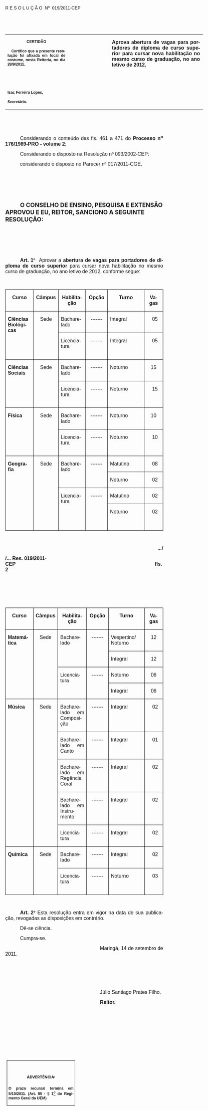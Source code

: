 <body lang=PT-BR link=blue vlink=purple style='tab-interval:35.4pt'>

<div class=Section1>

<p class=MsoTitle><span style='font-family:Arial;mso-bidi-font-family:"Times New Roman";
mso-no-proof:yes'><o:p>&nbsp;</o:p></span></p>

<p class=MsoTitle><span style='font-family:Arial;mso-bidi-font-family:"Times New Roman";
mso-no-proof:yes'>R E S O L U Ç Ã O<span style='mso-spacerun:yes'> 
</span>Nº<span style='mso-spacerun:yes'>  </span>019/2011-CEP<o:p></o:p></span></p>

<p class=BodyText21><span style='mso-bidi-font-size:12.0pt;font-family:Arial;
mso-bidi-font-family:"Times New Roman";mso-no-proof:yes'><o:p>&nbsp;</o:p></span></p>

<p class=BodyText21><span style='mso-bidi-font-size:12.0pt;font-family:Arial;
mso-bidi-font-family:"Times New Roman";mso-no-proof:yes'><o:p>&nbsp;</o:p></span></p>

<table class=MsoNormalTable border=0 cellspacing=0 cellpadding=0 width=631
 style='width:473.2pt;border-collapse:collapse;mso-padding-alt:0cm 5.4pt 0cm 5.4pt'>
 <tr style='mso-yfti-irow:0;mso-yfti-firstrow:yes;mso-yfti-lastrow:yes'>
  <td width=196 valign=top style='width:147.15pt;padding:0cm 5.4pt 0cm 5.4pt'>
  <p class=MsoNormal align=center style='text-align:center'><b
  style='mso-bidi-font-weight:normal'><span style='font-size:9.0pt;mso-bidi-font-size:
  10.0pt;font-family:Arial;mso-bidi-font-family:"Times New Roman";mso-no-proof:
  yes'>CERTIDÃO<o:p></o:p></span></b></p>
  <p class=MsoNormal style='text-align:justify'><b style='mso-bidi-font-weight:
  normal'><span style='font-size:9.0pt;mso-bidi-font-size:10.0pt;font-family:
  Arial;mso-bidi-font-family:"Times New Roman";mso-no-proof:yes'><span
  style='mso-spacerun:yes'>   </span>Certifico que a presente resolução foi
  afixada em local de costume, nesta Reitoria, no dia 28/9/2011.<o:p></o:p></span></b></p>
  <p class=MsoNormal><b style='mso-bidi-font-weight:normal'><span
  style='font-size:9.0pt;mso-bidi-font-size:10.0pt;font-family:Arial;
  mso-bidi-font-family:"Times New Roman";mso-no-proof:yes'><o:p>&nbsp;</o:p></span></b></p>
  <p class=MsoNormal><b style='mso-bidi-font-weight:normal'><span
  style='font-size:9.0pt;mso-bidi-font-size:10.0pt;font-family:Arial;
  mso-bidi-font-family:"Times New Roman";mso-no-proof:yes'><o:p>&nbsp;</o:p></span></b></p>
  <p class=MsoNormal><b style='mso-bidi-font-weight:normal'><span
  style='font-size:9.0pt;mso-bidi-font-size:10.0pt;font-family:Arial;
  mso-bidi-font-family:"Times New Roman";mso-no-proof:yes'>Isac Ferreira Lopes,<o:p></o:p></span></b></p>
  <p class=MsoNormal><b style='mso-bidi-font-weight:normal'><span
  style='font-size:9.0pt;mso-bidi-font-size:10.0pt;font-family:Arial;
  mso-bidi-font-family:"Times New Roman";mso-no-proof:yes'>Secretário.<o:p></o:p></span></b></p>
  </td>
  <td width=131 valign=top style='width:98.25pt;padding:0cm 5.4pt 0cm 5.4pt'>
  <p class=MsoNormal style='margin-right:-5.4pt'><b style='mso-bidi-font-weight:
  normal'><span style='font-size:11.0pt;mso-bidi-font-size:10.0pt;font-family:
  Arial;mso-bidi-font-family:"Times New Roman";mso-no-proof:yes'><o:p>&nbsp;</o:p></span></b></p>
  </td>
  <td width=304 valign=top style='width:227.8pt;padding:0cm 5.4pt 0cm 5.4pt'>
  <p class=MsoNormal style='margin-right:1.7pt;text-align:justify'><b
  style='mso-bidi-font-weight:normal'><span style='font-size:12.0pt;font-family:
  Arial;mso-bidi-font-family:"Times New Roman";mso-no-proof:yes'>Aprova
  abertura de vagas para portadores de diploma de curso superior para cursar
  nova habilitação no mesmo curso de graduação, no ano letivo de 2012.<o:p></o:p></span></b></p>
  </td>
 </tr>
</table>

<p class=MsoNormal style='margin-bottom:4.0pt;text-align:justify;text-indent:
35.45pt;mso-layout-grid-align:none;text-autospace:none'><span style='font-size:
12.0pt;font-family:Arial;mso-no-proof:yes'><o:p>&nbsp;</o:p></span></p>

<p class=MsoNormal style='margin-bottom:4.0pt;text-align:justify;text-indent:
35.45pt;mso-layout-grid-align:none;text-autospace:none'><span style='font-size:
12.0pt;font-family:Arial;mso-no-proof:yes'><o:p>&nbsp;</o:p></span></p>

<p class=MsoNormal style='text-align:justify;text-indent:35.45pt;mso-layout-grid-align:
none;text-autospace:none'><span style='font-size:12.0pt;font-family:Arial;
mso-no-proof:yes'>Considerando o conteúdo das fls. <st1:metricconverter
ProductID="461 a" w:st="on">461 a</st1:metricconverter> 471 do <b
style='mso-bidi-font-weight:normal'>Processo n<sup>o</sup> 176/1989-PRO -
volume 2</b>;<o:p></o:p></span></p>

<p class=MsoNormal style='margin-bottom:4.0pt;text-align:justify;text-indent:
35.45pt;mso-layout-grid-align:none;text-autospace:none'><span style='font-size:
12.0pt;font-family:Arial;mso-no-proof:yes'>Considerando o disposto na Resolução
nº 093/2002-CEP;<o:p></o:p></span></p>

<p class=MsoNormal style='margin-bottom:4.0pt;text-align:justify;text-indent:
35.45pt;mso-layout-grid-align:none;text-autospace:none'><span style='font-size:
12.0pt;font-family:Arial;mso-no-proof:yes'>considerando o disposto no Parecer nº
017/2011-CGE,<o:p></o:p></span></p>

<p class=MsoNormal style='text-align:justify;text-indent:35.45pt'><span
style='font-size:12.0pt;font-family:Arial;mso-bidi-font-family:"Times New Roman"'><o:p>&nbsp;</o:p></span></p>

<p class=MsoNormal style='text-align:justify;text-indent:35.45pt'><span
style='font-size:12.0pt;font-family:Arial;mso-bidi-font-family:"Times New Roman"'><o:p>&nbsp;</o:p></span></p>

<p class=MsoNormal style='text-align:justify;text-indent:35.45pt'><span
style='font-size:12.0pt;font-family:Arial;mso-bidi-font-family:"Times New Roman"'><o:p>&nbsp;</o:p></span></p>

<p class=MsoBodyTextIndent style='text-indent:35.45pt'><b style='mso-bidi-font-weight:
normal'><span style='font-size:14.0pt'>O CONSELHO DE ENSINO, PESQUISA E
EXTENSÃO APROVOU E EU, REITOR, SANCIONO A SEGUINTE RESOLUÇÃO:<o:p></o:p></span></b></p>

<p class=MsoNormal style='text-align:justify;text-indent:35.45pt'><span
style='font-size:12.0pt;font-family:Arial;mso-no-proof:yes'><o:p>&nbsp;</o:p></span></p>

<p class=MsoNormal style='text-align:justify;text-indent:35.45pt'><span
style='font-size:12.0pt;font-family:Arial;mso-no-proof:yes'><o:p>&nbsp;</o:p></span></p>

<p class=MsoNormal style='text-align:justify;text-indent:35.45pt'><span
style='font-size:12.0pt;font-family:Arial;mso-no-proof:yes'><o:p>&nbsp;</o:p></span></p>

<p class=MsoNormal style='text-align:justify;text-indent:35.45pt;text-autospace:
ideograph-other'><b style='mso-bidi-font-weight:normal'><span style='font-size:
12.0pt;font-family:Arial'>Art. 1º</span></b><span style='font-size:12.0pt;
font-family:Arial'>&nbsp;&nbsp;</span><span style='font-size:12.0pt;font-family:
Arial;mso-bidi-font-family:"Times New Roman";mso-no-proof:yes'>Aprovar a <b
style='mso-bidi-font-weight:normal'>abertura de vagas para portadores de
diploma de curso superior</b> para cursar nova habilitação no mesmo curso de
graduação, no ano letivo de 2012, conforme segue:<o:p></o:p></span></p>

<p class=MsoNormal style='text-align:justify;text-indent:35.45pt;text-autospace:
ideograph-other'><span style='font-size:12.0pt;font-family:Arial;mso-bidi-font-family:
"Times New Roman";mso-no-proof:yes'><o:p>&nbsp;</o:p></span></p>

<table class=MsoNormalTable border=1 cellspacing=0 cellpadding=0
 style='border-collapse:collapse;border:none;mso-border-alt:solid black .5pt;
 mso-yfti-tbllook:1184;mso-padding-alt:0cm 5.4pt 0cm 5.4pt;mso-border-insideh:
 .5pt solid black;mso-border-insidev:.5pt solid black'>
 <tr style='mso-yfti-irow:0;mso-yfti-firstrow:yes'>
  <td width=102 valign=top style='width:76.55pt;border:solid black 1.0pt;
  border-top:solid windowtext 1.0pt;mso-border-alt:solid black .5pt;mso-border-top-alt:
  solid windowtext .5pt;padding:0cm 5.4pt 0cm 5.4pt'>
  <p class=MsoNormal align=center style='text-align:center'><b><span
  style='font-size:12.0pt;font-family:Arial;mso-no-proof:yes'>Curso<o:p></o:p></span></b></p>
  </td>
  <td width=88 valign=top style='width:66.3pt;border-top:solid windowtext 1.0pt;
  border-left:none;border-bottom:solid black 1.0pt;border-right:solid black 1.0pt;
  mso-border-left-alt:solid black .5pt;mso-border-alt:solid black .5pt;
  mso-border-top-alt:solid windowtext .5pt;padding:0cm 5.4pt 0cm 5.4pt'>
  <p class=MsoNormal align=center style='text-align:center'><b><span
  style='font-size:12.0pt;font-family:Arial;mso-no-proof:yes'>Câmpus<o:p></o:p></span></b></p>
  </td>
  <td width=110 valign=top style='width:82.55pt;border-top:solid windowtext 1.0pt;
  border-left:none;border-bottom:solid black 1.0pt;border-right:solid black 1.0pt;
  mso-border-left-alt:solid black .5pt;mso-border-alt:solid black .5pt;
  mso-border-top-alt:solid windowtext .5pt;padding:0cm 5.4pt 0cm 5.4pt'>
  <p class=MsoNormal align=center style='text-align:center'><b><span
  style='font-size:12.0pt;font-family:Arial;mso-no-proof:yes'>Habilitação<o:p></o:p></span></b></p>
  </td>
  <td width=83 valign=top style='width:62.6pt;border-top:solid windowtext 1.0pt;
  border-left:none;border-bottom:solid black 1.0pt;border-right:solid black 1.0pt;
  mso-border-left-alt:solid black .5pt;mso-border-alt:solid black .5pt;
  mso-border-top-alt:solid windowtext .5pt;padding:0cm 5.4pt 0cm 5.4pt'>
  <p class=MsoNormal align=center style='text-align:center'><b><span
  style='font-size:12.0pt;font-family:Arial;mso-no-proof:yes'>Opção<o:p></o:p></span></b></p>
  </td>
  <td width=158 valign=top style='width:118.5pt;border-top:solid windowtext 1.0pt;
  border-left:none;border-bottom:solid black 1.0pt;border-right:solid black 1.0pt;
  mso-border-left-alt:solid black .5pt;mso-border-alt:solid black .5pt;
  mso-border-top-alt:solid windowtext .5pt;padding:0cm 5.4pt 0cm 5.4pt'>
  <p class=MsoNormal align=center style='text-align:center'><b><span
  style='font-size:12.0pt;font-family:Arial;mso-no-proof:yes'>Turno<o:p></o:p></span></b></p>
  </td>
  <td width=62 valign=top style='width:46.2pt;border-top:solid windowtext 1.0pt;
  border-left:none;border-bottom:solid black 1.0pt;border-right:solid black 1.0pt;
  mso-border-left-alt:solid black .5pt;mso-border-alt:solid black .5pt;
  mso-border-top-alt:solid windowtext .5pt;padding:0cm 5.4pt 0cm 5.4pt'>
  <p class=MsoNormal align=center style='text-align:center'><b><span
  style='font-size:12.0pt;font-family:Arial;mso-no-proof:yes'>Vagas<o:p></o:p></span></b></p>
  </td>
 </tr>
 <tr style='mso-yfti-irow:1;page-break-inside:avoid;height:13.5pt'>
  <td width=102 rowspan=2 valign=top style='width:76.55pt;border:solid black 1.0pt;
  border-top:none;mso-border-top-alt:solid black .5pt;mso-border-alt:solid black .5pt;
  padding:0cm 5.4pt 0cm 5.4pt;height:13.5pt'>
  <p class=MsoNormal style='text-align:justify'><b><span style='font-size:12.0pt;
  font-family:Arial;mso-no-proof:yes'>Ciências Biológicas<o:p></o:p></span></b></p>
  </td>
  <td width=88 rowspan=2 valign=top style='width:66.3pt;border-top:none;
  border-left:none;border-bottom:solid black 1.0pt;border-right:solid black 1.0pt;
  mso-border-top-alt:solid black .5pt;mso-border-left-alt:solid black .5pt;
  mso-border-alt:solid black .5pt;padding:0cm 5.4pt 0cm 5.4pt;height:13.5pt'>
  <p class=MsoNormal align=center style='text-align:center'><span
  style='font-size:12.0pt;font-family:Arial;mso-bidi-font-weight:bold;
  mso-no-proof:yes'>Sede<o:p></o:p></span></p>
  </td>
  <td width=110 valign=top style='width:82.55pt;border-top:none;border-left:
  none;border-bottom:solid windowtext 1.0pt;border-right:solid black 1.0pt;
  mso-border-top-alt:solid black .5pt;mso-border-left-alt:solid black .5pt;
  mso-border-alt:solid black .5pt;mso-border-bottom-alt:solid windowtext .5pt;
  padding:0cm 5.4pt 0cm 5.4pt;height:13.5pt'>
  <p class=MsoNormal style='text-align:justify'><span style='font-size:12.0pt;
  font-family:Arial;mso-bidi-font-weight:bold;mso-no-proof:yes'>Bacharelado<o:p></o:p></span></p>
  </td>
  <td width=83 valign=top style='width:62.6pt;border-top:none;border-left:none;
  border-bottom:solid windowtext 1.0pt;border-right:solid black 1.0pt;
  mso-border-top-alt:solid black .5pt;mso-border-left-alt:solid black .5pt;
  mso-border-alt:solid black .5pt;mso-border-bottom-alt:solid windowtext .5pt;
  padding:0cm 5.4pt 0cm 5.4pt;height:13.5pt'>
  <p class=MsoNormal align=center style='text-align:center'><span
  style='font-size:12.0pt;font-family:Arial;mso-bidi-font-weight:bold;
  mso-no-proof:yes'>-------<o:p></o:p></span></p>
  </td>
  <td width=158 valign=top style='width:118.5pt;border-top:none;border-left:
  none;border-bottom:solid windowtext 1.0pt;border-right:solid black 1.0pt;
  mso-border-top-alt:solid black .5pt;mso-border-left-alt:solid black .5pt;
  mso-border-alt:solid black .5pt;mso-border-bottom-alt:solid windowtext .5pt;
  padding:0cm 5.4pt 0cm 5.4pt;height:13.5pt'>
  <p class=MsoNormal style='text-align:justify'><span style='font-size:12.0pt;
  font-family:Arial;mso-bidi-font-weight:bold;mso-no-proof:yes'>Integral<o:p></o:p></span></p>
  </td>
  <td width=62 valign=top style='width:46.2pt;border-top:none;border-left:none;
  border-bottom:solid windowtext 1.0pt;border-right:solid black 1.0pt;
  mso-border-top-alt:solid black .5pt;mso-border-left-alt:solid black .5pt;
  mso-border-alt:solid black .5pt;mso-border-bottom-alt:solid windowtext .5pt;
  padding:0cm 5.4pt 0cm 5.4pt;height:13.5pt'>
  <p class=MsoNormal style='text-align:justify'><span style='font-size:12.0pt;
  font-family:Arial;mso-bidi-font-weight:bold;mso-no-proof:yes'><span
  style='mso-spacerun:yes'>    </span>05<o:p></o:p></span></p>
  </td>
 </tr>
 <tr style='mso-yfti-irow:2;page-break-inside:avoid;height:13.5pt'>
  <td width=110 valign=top style='width:82.55pt;border-top:none;border-left:
  none;border-bottom:solid black 1.0pt;border-right:solid black 1.0pt;
  mso-border-top-alt:solid windowtext .5pt;mso-border-left-alt:solid black .5pt;
  mso-border-alt:solid black .5pt;mso-border-top-alt:solid windowtext .5pt;
  padding:0cm 5.4pt 0cm 5.4pt;height:13.5pt'>
  <p class=MsoNormal style='text-align:justify'><span style='font-size:12.0pt;
  font-family:Arial;mso-bidi-font-weight:bold;mso-no-proof:yes'>Licenciatura<o:p></o:p></span></p>
  </td>
  <td width=83 valign=top style='width:62.6pt;border-top:none;border-left:none;
  border-bottom:solid black 1.0pt;border-right:solid black 1.0pt;mso-border-top-alt:
  solid windowtext .5pt;mso-border-left-alt:solid black .5pt;mso-border-alt:
  solid black .5pt;mso-border-top-alt:solid windowtext .5pt;padding:0cm 5.4pt 0cm 5.4pt;
  height:13.5pt'>
  <p class=MsoNormal align=center style='text-align:center'><span
  style='font-size:12.0pt;font-family:Arial;mso-bidi-font-weight:bold;
  mso-no-proof:yes'>-------<o:p></o:p></span></p>
  </td>
  <td width=158 valign=top style='width:118.5pt;border-top:none;border-left:
  none;border-bottom:solid black 1.0pt;border-right:solid black 1.0pt;
  mso-border-top-alt:solid windowtext .5pt;mso-border-left-alt:solid black .5pt;
  mso-border-alt:solid black .5pt;mso-border-top-alt:solid windowtext .5pt;
  padding:0cm 5.4pt 0cm 5.4pt;height:13.5pt'>
  <p class=MsoNormal style='text-align:justify'><span style='font-size:12.0pt;
  font-family:Arial;mso-bidi-font-weight:bold;mso-no-proof:yes'>Integral<o:p></o:p></span></p>
  </td>
  <td width=62 valign=top style='width:46.2pt;border-top:none;border-left:none;
  border-bottom:solid black 1.0pt;border-right:solid black 1.0pt;mso-border-top-alt:
  solid windowtext .5pt;mso-border-left-alt:solid black .5pt;mso-border-alt:
  solid black .5pt;mso-border-top-alt:solid windowtext .5pt;padding:0cm 5.4pt 0cm 5.4pt;
  height:13.5pt'>
  <p class=MsoNormal style='text-align:justify'><span style='font-size:12.0pt;
  font-family:Arial;mso-bidi-font-weight:bold;mso-no-proof:yes'><span
  style='mso-spacerun:yes'>    </span>05<o:p></o:p></span></p>
  <p class=MsoNormal style='text-align:justify'><span style='font-size:12.0pt;
  font-family:Arial;mso-bidi-font-weight:bold;mso-no-proof:yes'><o:p>&nbsp;</o:p></span></p>
  </td>
 </tr>
 <tr style='mso-yfti-irow:3;page-break-inside:avoid;height:15.0pt'>
  <td width=102 rowspan=2 valign=top style='width:76.55pt;border:solid black 1.0pt;
  border-top:none;mso-border-top-alt:solid black .5pt;mso-border-alt:solid black .5pt;
  padding:0cm 5.4pt 0cm 5.4pt;height:15.0pt'>
  <p class=MsoNormal style='text-align:justify'><b><span style='font-size:12.0pt;
  font-family:Arial;mso-no-proof:yes'>Ciências Sociais<o:p></o:p></span></b></p>
  </td>
  <td width=88 rowspan=2 valign=top style='width:66.3pt;border-top:none;
  border-left:none;border-bottom:solid black 1.0pt;border-right:solid black 1.0pt;
  mso-border-top-alt:solid black .5pt;mso-border-left-alt:solid black .5pt;
  mso-border-alt:solid black .5pt;padding:0cm 5.4pt 0cm 5.4pt;height:15.0pt'>
  <p class=MsoNormal align=center style='text-align:center'><span
  style='font-size:12.0pt;font-family:Arial;mso-bidi-font-weight:bold;
  mso-no-proof:yes'>Sede<o:p></o:p></span></p>
  </td>
  <td width=110 valign=top style='width:82.55pt;border-top:none;border-left:
  none;border-bottom:solid windowtext 1.0pt;border-right:solid black 1.0pt;
  mso-border-top-alt:solid black .5pt;mso-border-left-alt:solid black .5pt;
  mso-border-alt:solid black .5pt;mso-border-bottom-alt:solid windowtext .5pt;
  padding:0cm 5.4pt 0cm 5.4pt;height:15.0pt'>
  <p class=MsoNormal style='text-align:justify'><span style='font-size:12.0pt;
  font-family:Arial;mso-bidi-font-weight:bold;mso-no-proof:yes'>Bacharelado<o:p></o:p></span></p>
  </td>
  <td width=83 valign=top style='width:62.6pt;border-top:none;border-left:none;
  border-bottom:solid windowtext 1.0pt;border-right:solid black 1.0pt;
  mso-border-top-alt:solid black .5pt;mso-border-left-alt:solid black .5pt;
  mso-border-alt:solid black .5pt;mso-border-bottom-alt:solid windowtext .5pt;
  padding:0cm 5.4pt 0cm 5.4pt;height:15.0pt'>
  <p class=MsoNormal align=center style='text-align:center'><span
  style='font-size:12.0pt;font-family:Arial;mso-bidi-font-weight:bold;
  mso-no-proof:yes'>-------<o:p></o:p></span></p>
  </td>
  <td width=158 valign=top style='width:118.5pt;border-top:none;border-left:
  none;border-bottom:solid windowtext 1.0pt;border-right:solid black 1.0pt;
  mso-border-top-alt:solid black .5pt;mso-border-left-alt:solid black .5pt;
  mso-border-alt:solid black .5pt;mso-border-bottom-alt:solid windowtext .5pt;
  padding:0cm 5.4pt 0cm 5.4pt;height:15.0pt'>
  <p class=MsoNormal style='text-align:justify'><span style='font-size:12.0pt;
  font-family:Arial;mso-bidi-font-weight:bold;mso-no-proof:yes'>Noturno<o:p></o:p></span></p>
  </td>
  <td width=62 valign=top style='width:46.2pt;border-top:none;border-left:none;
  border-bottom:solid windowtext 1.0pt;border-right:solid black 1.0pt;
  mso-border-top-alt:solid black .5pt;mso-border-left-alt:solid black .5pt;
  mso-border-alt:solid black .5pt;mso-border-bottom-alt:solid windowtext .5pt;
  padding:0cm 5.4pt 0cm 5.4pt;height:15.0pt'>
  <p class=MsoNormal align=center style='text-align:center'><span
  style='font-size:12.0pt;font-family:Arial;mso-bidi-font-weight:bold;
  mso-no-proof:yes'>15<o:p></o:p></span></p>
  </td>
 </tr>
 <tr style='mso-yfti-irow:4;page-break-inside:avoid;height:12.0pt'>
  <td width=110 valign=top style='width:82.55pt;border-top:none;border-left:
  none;border-bottom:solid black 1.0pt;border-right:solid black 1.0pt;
  mso-border-top-alt:solid windowtext .5pt;mso-border-left-alt:solid black .5pt;
  mso-border-alt:solid black .5pt;mso-border-top-alt:solid windowtext .5pt;
  padding:0cm 5.4pt 0cm 5.4pt;height:12.0pt'>
  <p class=MsoNormal style='text-align:justify'><span style='font-size:12.0pt;
  font-family:Arial;mso-bidi-font-weight:bold;mso-no-proof:yes'>Licenciatura<o:p></o:p></span></p>
  </td>
  <td width=83 valign=top style='width:62.6pt;border-top:none;border-left:none;
  border-bottom:solid black 1.0pt;border-right:solid black 1.0pt;mso-border-top-alt:
  solid windowtext .5pt;mso-border-left-alt:solid black .5pt;mso-border-alt:
  solid black .5pt;mso-border-top-alt:solid windowtext .5pt;padding:0cm 5.4pt 0cm 5.4pt;
  height:12.0pt'>
  <p class=MsoNormal align=center style='text-align:center'><span
  style='font-size:12.0pt;font-family:Arial;mso-bidi-font-weight:bold;
  mso-no-proof:yes'>-------<o:p></o:p></span></p>
  </td>
  <td width=158 valign=top style='width:118.5pt;border-top:none;border-left:
  none;border-bottom:solid black 1.0pt;border-right:solid black 1.0pt;
  mso-border-top-alt:solid windowtext .5pt;mso-border-left-alt:solid black .5pt;
  mso-border-alt:solid black .5pt;mso-border-top-alt:solid windowtext .5pt;
  padding:0cm 5.4pt 0cm 5.4pt;height:12.0pt'>
  <p class=MsoNormal style='text-align:justify'><span style='font-size:12.0pt;
  font-family:Arial;mso-bidi-font-weight:bold;mso-no-proof:yes'>Noturno<o:p></o:p></span></p>
  </td>
  <td width=62 valign=top style='width:46.2pt;border-top:none;border-left:none;
  border-bottom:solid black 1.0pt;border-right:solid black 1.0pt;mso-border-top-alt:
  solid windowtext .5pt;mso-border-left-alt:solid black .5pt;mso-border-alt:
  solid black .5pt;mso-border-top-alt:solid windowtext .5pt;padding:0cm 5.4pt 0cm 5.4pt;
  height:12.0pt'>
  <p class=MsoNormal style='text-align:justify'><span style='font-size:12.0pt;
  font-family:Arial;mso-bidi-font-weight:bold;mso-no-proof:yes'><span
  style='mso-spacerun:yes'>    </span>15<o:p></o:p></span></p>
  <p class=MsoNormal style='text-align:justify'><span style='font-size:12.0pt;
  font-family:Arial;mso-bidi-font-weight:bold;mso-no-proof:yes'><o:p>&nbsp;</o:p></span></p>
  </td>
 </tr>
 <tr style='mso-yfti-irow:5;page-break-inside:avoid;height:15.0pt'>
  <td width=102 rowspan=2 valign=top style='width:76.55pt;border:solid black 1.0pt;
  border-top:none;mso-border-top-alt:solid black .5pt;mso-border-alt:solid black .5pt;
  padding:0cm 5.4pt 0cm 5.4pt;height:15.0pt'>
  <p class=MsoNormal style='text-align:justify'><b><span style='font-size:12.0pt;
  font-family:Arial;mso-no-proof:yes'>Física<o:p></o:p></span></b></p>
  </td>
  <td width=88 rowspan=2 valign=top style='width:66.3pt;border-top:none;
  border-left:none;border-bottom:solid black 1.0pt;border-right:solid black 1.0pt;
  mso-border-top-alt:solid black .5pt;mso-border-left-alt:solid black .5pt;
  mso-border-alt:solid black .5pt;padding:0cm 5.4pt 0cm 5.4pt;height:15.0pt'>
  <p class=MsoNormal align=center style='text-align:center'><span
  style='font-size:12.0pt;font-family:Arial;mso-bidi-font-weight:bold;
  mso-no-proof:yes'>Sede<o:p></o:p></span></p>
  </td>
  <td width=110 valign=top style='width:82.55pt;border-top:none;border-left:
  none;border-bottom:solid windowtext 1.0pt;border-right:solid black 1.0pt;
  mso-border-top-alt:solid black .5pt;mso-border-left-alt:solid black .5pt;
  mso-border-alt:solid black .5pt;mso-border-bottom-alt:solid windowtext .5pt;
  padding:0cm 5.4pt 0cm 5.4pt;height:15.0pt'>
  <p class=MsoNormal style='text-align:justify'><span style='font-size:12.0pt;
  font-family:Arial;mso-bidi-font-weight:bold;mso-no-proof:yes'>Bacharelado<o:p></o:p></span></p>
  </td>
  <td width=83 valign=top style='width:62.6pt;border-top:none;border-left:none;
  border-bottom:solid windowtext 1.0pt;border-right:solid black 1.0pt;
  mso-border-top-alt:solid black .5pt;mso-border-left-alt:solid black .5pt;
  mso-border-alt:solid black .5pt;mso-border-bottom-alt:solid windowtext .5pt;
  padding:0cm 5.4pt 0cm 5.4pt;height:15.0pt'>
  <p class=MsoNormal align=center style='text-align:center'><span
  style='font-size:12.0pt;font-family:Arial;mso-bidi-font-weight:bold;
  mso-no-proof:yes'>-------<o:p></o:p></span></p>
  </td>
  <td width=158 valign=top style='width:118.5pt;border-top:none;border-left:
  none;border-bottom:solid windowtext 1.0pt;border-right:solid black 1.0pt;
  mso-border-top-alt:solid black .5pt;mso-border-left-alt:solid black .5pt;
  mso-border-alt:solid black .5pt;mso-border-bottom-alt:solid windowtext .5pt;
  padding:0cm 5.4pt 0cm 5.4pt;height:15.0pt'>
  <p class=MsoNormal style='text-align:justify'><span style='font-size:12.0pt;
  font-family:Arial;mso-bidi-font-weight:bold;mso-no-proof:yes'>Noturno<o:p></o:p></span></p>
  </td>
  <td width=62 valign=top style='width:46.2pt;border-top:none;border-left:none;
  border-bottom:solid windowtext 1.0pt;border-right:solid black 1.0pt;
  mso-border-top-alt:solid black .5pt;mso-border-left-alt:solid black .5pt;
  mso-border-alt:solid black .5pt;mso-border-bottom-alt:solid windowtext .5pt;
  padding:0cm 5.4pt 0cm 5.4pt;height:15.0pt'>
  <p class=MsoNormal align=center style='text-align:center'><span
  style='font-size:12.0pt;font-family:Arial;mso-bidi-font-weight:bold;
  mso-no-proof:yes'>10<o:p></o:p></span></p>
  </td>
 </tr>
 <tr style='mso-yfti-irow:6;page-break-inside:avoid;height:12.75pt'>
  <td width=110 valign=top style='width:82.55pt;border-top:none;border-left:
  none;border-bottom:solid black 1.0pt;border-right:solid black 1.0pt;
  mso-border-top-alt:solid windowtext .5pt;mso-border-left-alt:solid black .5pt;
  mso-border-alt:solid black .5pt;mso-border-top-alt:solid windowtext .5pt;
  padding:0cm 5.4pt 0cm 5.4pt;height:12.75pt'>
  <p class=MsoNormal style='text-align:justify'><span style='font-size:12.0pt;
  font-family:Arial;mso-bidi-font-weight:bold;mso-no-proof:yes'>Licenciatura<o:p></o:p></span></p>
  </td>
  <td width=83 valign=top style='width:62.6pt;border-top:none;border-left:none;
  border-bottom:solid black 1.0pt;border-right:solid black 1.0pt;mso-border-top-alt:
  solid windowtext .5pt;mso-border-left-alt:solid black .5pt;mso-border-alt:
  solid black .5pt;mso-border-top-alt:solid windowtext .5pt;padding:0cm 5.4pt 0cm 5.4pt;
  height:12.75pt'>
  <p class=MsoNormal align=center style='text-align:center'><span
  style='font-size:12.0pt;font-family:Arial;mso-bidi-font-weight:bold;
  mso-no-proof:yes'>-------<o:p></o:p></span></p>
  </td>
  <td width=158 valign=top style='width:118.5pt;border-top:none;border-left:
  none;border-bottom:solid black 1.0pt;border-right:solid black 1.0pt;
  mso-border-top-alt:solid windowtext .5pt;mso-border-left-alt:solid black .5pt;
  mso-border-alt:solid black .5pt;mso-border-top-alt:solid windowtext .5pt;
  padding:0cm 5.4pt 0cm 5.4pt;height:12.75pt'>
  <p class=MsoNormal style='text-align:justify'><span style='font-size:12.0pt;
  font-family:Arial;mso-bidi-font-weight:bold;mso-no-proof:yes'>Noturno<o:p></o:p></span></p>
  </td>
  <td width=62 valign=top style='width:46.2pt;border-top:none;border-left:none;
  border-bottom:solid black 1.0pt;border-right:solid black 1.0pt;mso-border-top-alt:
  solid windowtext .5pt;mso-border-left-alt:solid black .5pt;mso-border-alt:
  solid black .5pt;mso-border-top-alt:solid windowtext .5pt;padding:0cm 5.4pt 0cm 5.4pt;
  height:12.75pt'>
  <p class=MsoNormal style='text-align:justify'><span style='font-size:12.0pt;
  font-family:Arial;mso-bidi-font-weight:bold;mso-no-proof:yes'><span
  style='mso-spacerun:yes'>    </span>10<o:p></o:p></span></p>
  <p class=MsoNormal style='text-align:justify'><span style='font-size:12.0pt;
  font-family:Arial;mso-bidi-font-weight:bold;mso-no-proof:yes'><o:p>&nbsp;</o:p></span></p>
  </td>
 </tr>
 <tr style='mso-yfti-irow:7;page-break-inside:avoid;height:13.35pt'>
  <td width=102 rowspan=4 valign=top style='width:76.55pt;border:solid black 1.0pt;
  border-top:none;mso-border-top-alt:solid black .5pt;mso-border-alt:solid black .5pt;
  padding:0cm 5.4pt 0cm 5.4pt;height:13.35pt'>
  <p class=MsoNormal style='text-align:justify'><b><span style='font-size:12.0pt;
  font-family:Arial;mso-no-proof:yes'>Geografia<o:p></o:p></span></b></p>
  </td>
  <td width=88 rowspan=4 valign=top style='width:66.3pt;border-top:none;
  border-left:none;border-bottom:solid black 1.0pt;border-right:solid black 1.0pt;
  mso-border-top-alt:solid black .5pt;mso-border-left-alt:solid black .5pt;
  mso-border-alt:solid black .5pt;padding:0cm 5.4pt 0cm 5.4pt;height:13.35pt'>
  <p class=MsoNormal align=center style='text-align:center'><span
  style='font-size:12.0pt;font-family:Arial;mso-bidi-font-weight:bold;
  mso-no-proof:yes'>Sede<o:p></o:p></span></p>
  </td>
  <td width=110 rowspan=2 valign=top style='width:82.55pt;border-top:none;
  border-left:none;border-bottom:solid windowtext 1.0pt;border-right:solid black 1.0pt;
  mso-border-top-alt:solid black .5pt;mso-border-left-alt:solid black .5pt;
  mso-border-alt:solid black .5pt;mso-border-bottom-alt:solid windowtext .5pt;
  padding:0cm 5.4pt 0cm 5.4pt;height:13.35pt'>
  <p class=MsoNormal style='text-align:justify'><span style='font-size:12.0pt;
  font-family:Arial;mso-bidi-font-weight:bold;mso-no-proof:yes'>Bacharelado<o:p></o:p></span></p>
  </td>
  <td width=83 rowspan=2 valign=top style='width:62.6pt;border-top:none;
  border-left:none;border-bottom:solid windowtext 1.0pt;border-right:solid black 1.0pt;
  mso-border-top-alt:solid black .5pt;mso-border-left-alt:solid black .5pt;
  mso-border-alt:solid black .5pt;mso-border-bottom-alt:solid windowtext .5pt;
  padding:0cm 5.4pt 0cm 5.4pt;height:13.35pt'>
  <p class=MsoNormal align=center style='text-align:center'><span
  style='font-size:12.0pt;font-family:Arial;mso-bidi-font-weight:bold;
  mso-no-proof:yes'>-------<o:p></o:p></span></p>
  </td>
  <td width=158 valign=top style='width:118.5pt;border-top:none;border-left:
  none;border-bottom:solid windowtext 1.0pt;border-right:solid black 1.0pt;
  mso-border-top-alt:solid black .5pt;mso-border-left-alt:solid black .5pt;
  mso-border-alt:solid black .5pt;mso-border-bottom-alt:solid windowtext .5pt;
  padding:0cm 5.4pt 0cm 5.4pt;height:13.35pt'>
  <p class=MsoNormal style='text-align:justify'><span style='font-size:12.0pt;
  font-family:Arial;mso-bidi-font-weight:bold;mso-no-proof:yes'>Matutino<span
  style='mso-spacerun:yes'>  </span><o:p></o:p></span></p>
  </td>
  <td width=62 valign=top style='width:46.2pt;border-top:none;border-left:none;
  border-bottom:solid windowtext 1.0pt;border-right:solid black 1.0pt;
  mso-border-top-alt:solid black .5pt;mso-border-left-alt:solid black .5pt;
  mso-border-alt:solid black .5pt;mso-border-bottom-alt:solid windowtext .5pt;
  padding:0cm 5.4pt 0cm 5.4pt;height:13.35pt'>
  <p class=MsoNormal style='text-align:justify'><span style='font-size:12.0pt;
  font-family:Arial;mso-bidi-font-weight:bold;mso-no-proof:yes'><span
  style='mso-spacerun:yes'>    </span>08<o:p></o:p></span></p>
  </td>
 </tr>
 <tr style='mso-yfti-irow:8;page-break-inside:avoid;height:13.5pt'>
  <td width=158 valign=top style='width:118.5pt;border-top:none;border-left:
  none;border-bottom:solid windowtext 1.0pt;border-right:solid black 1.0pt;
  mso-border-top-alt:solid windowtext .5pt;mso-border-left-alt:solid black .5pt;
  mso-border-top-alt:windowtext;mso-border-left-alt:black;mso-border-bottom-alt:
  windowtext;mso-border-right-alt:black;mso-border-style-alt:solid;mso-border-width-alt:
  .5pt;padding:0cm 5.4pt 0cm 5.4pt;height:13.5pt'>
  <p class=MsoNormal style='text-align:justify'><span style='font-size:12.0pt;
  font-family:Arial;mso-bidi-font-weight:bold;mso-no-proof:yes'>Noturno<o:p></o:p></span></p>
  </td>
  <td width=62 valign=top style='width:46.2pt;border-top:none;border-left:none;
  border-bottom:solid windowtext 1.0pt;border-right:solid black 1.0pt;
  mso-border-top-alt:solid windowtext .5pt;mso-border-left-alt:solid black .5pt;
  mso-border-top-alt:windowtext;mso-border-left-alt:black;mso-border-bottom-alt:
  windowtext;mso-border-right-alt:black;mso-border-style-alt:solid;mso-border-width-alt:
  .5pt;padding:0cm 5.4pt 0cm 5.4pt;height:13.5pt'>
  <p class=MsoNormal style='text-align:justify'><span style='font-size:12.0pt;
  font-family:Arial;mso-bidi-font-weight:bold;mso-no-proof:yes'><span
  style='mso-spacerun:yes'>    </span>02<o:p></o:p></span></p>
  </td>
 </tr>
 <tr style='mso-yfti-irow:9;page-break-inside:avoid;height:12.0pt'>
  <td width=110 rowspan=2 valign=top style='width:82.55pt;border-top:none;
  border-left:none;border-bottom:solid black 1.0pt;border-right:solid black 1.0pt;
  mso-border-top-alt:solid windowtext .5pt;mso-border-left-alt:solid black .5pt;
  mso-border-alt:solid black .5pt;mso-border-top-alt:solid windowtext .5pt;
  padding:0cm 5.4pt 0cm 5.4pt;height:12.0pt'>
  <p class=MsoNormal style='text-align:justify'><span style='font-size:12.0pt;
  font-family:Arial;mso-bidi-font-weight:bold;mso-no-proof:yes'>Licenciatura<o:p></o:p></span></p>
  </td>
  <td width=83 rowspan=2 valign=top style='width:62.6pt;border-top:none;
  border-left:none;border-bottom:solid black 1.0pt;border-right:solid windowtext 1.0pt;
  mso-border-top-alt:solid windowtext .5pt;mso-border-left-alt:solid black .5pt;
  mso-border-top-alt:windowtext;mso-border-left-alt:black;mso-border-bottom-alt:
  black;mso-border-right-alt:windowtext;mso-border-style-alt:solid;mso-border-width-alt:
  .5pt;padding:0cm 5.4pt 0cm 5.4pt;height:12.0pt'>
  <p class=MsoNormal align=center style='text-align:center'><span
  style='font-size:12.0pt;font-family:Arial;mso-bidi-font-weight:bold;
  mso-no-proof:yes'>-------<o:p></o:p></span></p>
  </td>
  <td width=158 valign=top style='width:118.5pt;border-top:none;border-left:
  none;border-bottom:solid windowtext 1.0pt;border-right:solid black 1.0pt;
  mso-border-top-alt:solid windowtext .5pt;mso-border-left-alt:solid windowtext .5pt;
  mso-border-alt:solid windowtext .5pt;mso-border-right-alt:solid black .5pt;
  padding:0cm 5.4pt 0cm 5.4pt;height:12.0pt'>
  <p class=MsoNormal style='text-align:justify'><span style='font-size:12.0pt;
  font-family:Arial;mso-bidi-font-weight:bold;mso-no-proof:yes'>Matutino <o:p></o:p></span></p>
  </td>
  <td width=62 valign=top style='width:46.2pt;border-top:none;border-left:none;
  border-bottom:solid windowtext 1.0pt;border-right:solid black 1.0pt;
  mso-border-top-alt:solid windowtext .5pt;mso-border-left-alt:solid black .5pt;
  mso-border-top-alt:windowtext;mso-border-left-alt:black;mso-border-bottom-alt:
  windowtext;mso-border-right-alt:black;mso-border-style-alt:solid;mso-border-width-alt:
  .5pt;padding:0cm 5.4pt 0cm 5.4pt;height:12.0pt'>
  <p class=MsoNormal style='text-align:justify'><span style='font-size:12.0pt;
  font-family:Arial;mso-bidi-font-weight:bold;mso-no-proof:yes'><span
  style='mso-spacerun:yes'>    </span>02<o:p></o:p></span></p>
  </td>
 </tr>
 <tr style='mso-yfti-irow:10;mso-yfti-lastrow:yes;page-break-inside:avoid;
  height:15.0pt'>
  <td width=158 valign=top style='width:118.5pt;border-top:none;border-left:
  none;border-bottom:solid black 1.0pt;border-right:solid black 1.0pt;
  mso-border-top-alt:solid windowtext .5pt;mso-border-left-alt:solid windowtext .5pt;
  mso-border-top-alt:windowtext;mso-border-left-alt:windowtext;mso-border-bottom-alt:
  black;mso-border-right-alt:black;mso-border-style-alt:solid;mso-border-width-alt:
  .5pt;padding:0cm 5.4pt 0cm 5.4pt;height:15.0pt'>
  <p class=MsoNormal style='text-align:justify'><span style='font-size:12.0pt;
  font-family:Arial;mso-bidi-font-weight:bold;mso-no-proof:yes'>Noturno<o:p></o:p></span></p>
  </td>
  <td width=62 valign=top style='width:46.2pt;border-top:none;border-left:none;
  border-bottom:solid black 1.0pt;border-right:solid black 1.0pt;mso-border-top-alt:
  solid windowtext .5pt;mso-border-left-alt:solid black .5pt;mso-border-alt:
  solid black .5pt;mso-border-top-alt:solid windowtext .5pt;padding:0cm 5.4pt 0cm 5.4pt;
  height:15.0pt'>
  <p class=MsoNormal style='text-align:justify'><span style='font-size:12.0pt;
  font-family:Arial;mso-bidi-font-weight:bold;mso-no-proof:yes'><span
  style='mso-spacerun:yes'>    </span>02<o:p></o:p></span></p>
  <p class=MsoNormal style='text-align:justify'><span style='font-size:12.0pt;
  font-family:Arial;mso-bidi-font-weight:bold;mso-no-proof:yes'><o:p>&nbsp;</o:p></span></p>
  </td>
 </tr>
</table>

<p class=MsoNormal><span style='font-size:12.0pt;font-family:Arial'><o:p>&nbsp;</o:p></span></p>

<p class=MsoNormal align=right style='text-align:right'><b style='mso-bidi-font-weight:
normal'><span style='font-size:12.0pt;font-family:Arial'>.../<o:p></o:p></span></b></p>

<p class=MsoNormal><b style='mso-bidi-font-weight:normal'><span
style='font-size:12.0pt;font-family:Arial'>/... Res. 019/2011-CEP<span
style='mso-tab-count:8'>                                                                                        </span><span
style='mso-tab-count:1'>            </span>fls. 2<o:p></o:p></span></b></p>

<p class=MsoNormal><span style='font-size:12.0pt;font-family:Arial'><o:p>&nbsp;</o:p></span></p>

<p class=MsoNormal><span style='font-size:12.0pt;font-family:Arial'><o:p>&nbsp;</o:p></span></p>

<p class=MsoNormal><span style='font-size:12.0pt;font-family:Arial'><o:p>&nbsp;</o:p></span></p>

<table class=MsoNormalTable border=1 cellspacing=0 cellpadding=0
 style='border-collapse:collapse;border:none;mso-border-alt:solid black .5pt;
 mso-yfti-tbllook:1184;mso-padding-alt:0cm 5.4pt 0cm 5.4pt;mso-border-insideh:
 .5pt solid black;mso-border-insidev:.5pt solid black'>
 <tr style='mso-yfti-irow:0;mso-yfti-firstrow:yes'>
  <td width=102 valign=top style='width:76.55pt;border:solid black 1.0pt;
  border-top:solid windowtext 1.0pt;mso-border-alt:solid black .5pt;mso-border-top-alt:
  solid windowtext .5pt;padding:0cm 5.4pt 0cm 5.4pt'>
  <p class=MsoNormal align=center style='text-align:center'><b><span
  style='font-size:12.0pt;font-family:Arial;mso-no-proof:yes'>Curso<o:p></o:p></span></b></p>
  </td>
  <td width=88 valign=top style='width:66.3pt;border-top:solid windowtext 1.0pt;
  border-left:none;border-bottom:solid black 1.0pt;border-right:solid black 1.0pt;
  mso-border-left-alt:solid black .5pt;mso-border-alt:solid black .5pt;
  mso-border-top-alt:solid windowtext .5pt;padding:0cm 5.4pt 0cm 5.4pt'>
  <p class=MsoNormal align=center style='text-align:center'><b><span
  style='font-size:12.0pt;font-family:Arial;mso-no-proof:yes'>Câmpus<o:p></o:p></span></b></p>
  </td>
  <td width=110 valign=top style='width:82.55pt;border-top:solid windowtext 1.0pt;
  border-left:none;border-bottom:solid black 1.0pt;border-right:solid black 1.0pt;
  mso-border-left-alt:solid black .5pt;mso-border-alt:solid black .5pt;
  mso-border-top-alt:solid windowtext .5pt;padding:0cm 5.4pt 0cm 5.4pt'>
  <p class=MsoNormal align=center style='text-align:center'><b><span
  style='font-size:12.0pt;font-family:Arial;mso-no-proof:yes'>Habilitação<o:p></o:p></span></b></p>
  </td>
  <td width=83 valign=top style='width:62.6pt;border-top:solid windowtext 1.0pt;
  border-left:none;border-bottom:solid black 1.0pt;border-right:solid black 1.0pt;
  mso-border-left-alt:solid black .5pt;mso-border-alt:solid black .5pt;
  mso-border-top-alt:solid windowtext .5pt;padding:0cm 5.4pt 0cm 5.4pt'>
  <p class=MsoNormal align=center style='text-align:center'><b><span
  style='font-size:12.0pt;font-family:Arial;mso-no-proof:yes'>Opção<o:p></o:p></span></b></p>
  </td>
  <td width=158 valign=top style='width:118.5pt;border-top:solid windowtext 1.0pt;
  border-left:none;border-bottom:solid black 1.0pt;border-right:solid black 1.0pt;
  mso-border-left-alt:solid black .5pt;mso-border-alt:solid black .5pt;
  mso-border-top-alt:solid windowtext .5pt;padding:0cm 5.4pt 0cm 5.4pt'>
  <p class=MsoNormal align=center style='text-align:center'><b><span
  style='font-size:12.0pt;font-family:Arial;mso-no-proof:yes'>Turno<o:p></o:p></span></b></p>
  </td>
  <td width=62 valign=top style='width:46.2pt;border-top:solid windowtext 1.0pt;
  border-left:none;border-bottom:solid black 1.0pt;border-right:solid black 1.0pt;
  mso-border-left-alt:solid black .5pt;mso-border-alt:solid black .5pt;
  mso-border-top-alt:solid windowtext .5pt;padding:0cm 5.4pt 0cm 5.4pt'>
  <p class=MsoNormal align=center style='text-align:center'><b><span
  style='font-size:12.0pt;font-family:Arial;mso-no-proof:yes'>Vagas<o:p></o:p></span></b></p>
  </td>
 </tr>
 <tr style='mso-yfti-irow:1;page-break-inside:avoid;height:12.75pt'>
  <td width=102 rowspan=4 valign=top style='width:76.55pt;border:solid black 1.0pt;
  border-top:none;mso-border-top-alt:solid black .5pt;mso-border-alt:solid black .5pt;
  padding:0cm 5.4pt 0cm 5.4pt;height:12.75pt'>
  <p class=MsoNormal style='text-align:justify'><b><span style='font-size:12.0pt;
  font-family:Arial;mso-no-proof:yes'>Matemática<o:p></o:p></span></b></p>
  </td>
  <td width=88 rowspan=4 valign=top style='width:66.3pt;border-top:none;
  border-left:none;border-bottom:solid black 1.0pt;border-right:solid black 1.0pt;
  mso-border-top-alt:solid black .5pt;mso-border-left-alt:solid black .5pt;
  mso-border-alt:solid black .5pt;padding:0cm 5.4pt 0cm 5.4pt;height:12.75pt'>
  <p class=MsoNormal align=center style='text-align:center'><span
  style='font-size:12.0pt;font-family:Arial;mso-bidi-font-weight:bold;
  mso-no-proof:yes'>Sede<o:p></o:p></span></p>
  </td>
  <td width=110 rowspan=2 valign=top style='width:82.55pt;border-top:none;
  border-left:none;border-bottom:solid windowtext 1.0pt;border-right:solid black 1.0pt;
  mso-border-top-alt:solid black .5pt;mso-border-left-alt:solid black .5pt;
  mso-border-alt:solid black .5pt;mso-border-bottom-alt:solid windowtext .5pt;
  padding:0cm 5.4pt 0cm 5.4pt;height:12.75pt'>
  <p class=MsoNormal style='text-align:justify'><span style='font-size:12.0pt;
  font-family:Arial;mso-bidi-font-weight:bold;mso-no-proof:yes'>Bacharelado<o:p></o:p></span></p>
  </td>
  <td width=83 rowspan=2 valign=top style='width:62.6pt;border-top:none;
  border-left:none;border-bottom:solid windowtext 1.0pt;border-right:solid black 1.0pt;
  mso-border-top-alt:solid black .5pt;mso-border-left-alt:solid black .5pt;
  mso-border-alt:solid black .5pt;mso-border-bottom-alt:solid windowtext .5pt;
  padding:0cm 5.4pt 0cm 5.4pt;height:12.75pt'>
  <p class=MsoNormal align=center style='text-align:center'><span
  style='font-size:12.0pt;font-family:Arial;mso-bidi-font-weight:bold;
  mso-no-proof:yes'>-------<o:p></o:p></span></p>
  </td>
  <td width=158 valign=top style='width:118.5pt;border-top:none;border-left:
  none;border-bottom:solid windowtext 1.0pt;border-right:solid black 1.0pt;
  mso-border-top-alt:solid black .5pt;mso-border-left-alt:solid black .5pt;
  mso-border-alt:solid black .5pt;mso-border-bottom-alt:solid windowtext .5pt;
  padding:0cm 5.4pt 0cm 5.4pt;height:12.75pt'>
  <p class=MsoNormal style='text-align:justify'><span style='font-size:12.0pt;
  font-family:Arial;mso-bidi-font-weight:bold;mso-no-proof:yes'>Vespertino/
  Noturno<o:p></o:p></span></p>
  </td>
  <td width=62 valign=top style='width:46.2pt;border-top:none;border-left:none;
  border-bottom:solid windowtext 1.0pt;border-right:solid black 1.0pt;
  mso-border-top-alt:solid black .5pt;mso-border-left-alt:solid black .5pt;
  mso-border-alt:solid black .5pt;mso-border-bottom-alt:solid windowtext .5pt;
  padding:0cm 5.4pt 0cm 5.4pt;height:12.75pt'>
  <p class=MsoNormal align=center style='text-align:center'><span
  style='font-size:12.0pt;font-family:Arial;mso-bidi-font-weight:bold;
  mso-no-proof:yes'>12<o:p></o:p></span></p>
  </td>
 </tr>
 <tr style='mso-yfti-irow:2;page-break-inside:avoid;height:12.75pt'>
  <td width=158 valign=top style='width:118.5pt;border-top:none;border-left:
  none;border-bottom:solid windowtext 1.0pt;border-right:solid black 1.0pt;
  mso-border-top-alt:solid black .5pt;mso-border-left-alt:solid black .5pt;
  mso-border-alt:solid black .5pt;mso-border-bottom-alt:solid windowtext .5pt;
  padding:0cm 5.4pt 0cm 5.4pt;height:12.75pt'>
  <p class=MsoNormal style='text-align:justify'><span style='font-size:12.0pt;
  font-family:Arial;mso-bidi-font-weight:bold;mso-no-proof:yes'>Integral<o:p></o:p></span></p>
  </td>
  <td width=62 valign=top style='width:46.2pt;border-top:none;border-left:none;
  border-bottom:solid windowtext 1.0pt;border-right:solid black 1.0pt;
  mso-border-top-alt:solid black .5pt;mso-border-left-alt:solid black .5pt;
  mso-border-alt:solid black .5pt;mso-border-bottom-alt:solid windowtext .5pt;
  padding:0cm 5.4pt 0cm 5.4pt;height:12.75pt'>
  <p class=MsoNormal align=center style='text-align:center'><span
  style='font-size:12.0pt;font-family:Arial;mso-bidi-font-weight:bold;
  mso-no-proof:yes'>12<o:p></o:p></span></p>
  </td>
 </tr>
 <tr style='mso-yfti-irow:3;page-break-inside:avoid;height:14.25pt'>
  <td width=110 rowspan=2 valign=top style='width:82.55pt;border-top:none;
  border-left:none;border-bottom:solid black 1.0pt;border-right:solid black 1.0pt;
  mso-border-top-alt:solid windowtext .5pt;mso-border-left-alt:solid black .5pt;
  mso-border-alt:solid black .5pt;mso-border-top-alt:solid windowtext .5pt;
  padding:0cm 5.4pt 0cm 5.4pt;height:14.25pt'>
  <p class=MsoNormal style='text-align:justify'><span style='font-size:12.0pt;
  font-family:Arial;mso-bidi-font-weight:bold;mso-no-proof:yes'>Licenciatura <o:p></o:p></span></p>
  </td>
  <td width=83 rowspan=2 valign=top style='width:62.6pt;border-top:none;
  border-left:none;border-bottom:solid black 1.0pt;border-right:solid black 1.0pt;
  mso-border-top-alt:solid windowtext .5pt;mso-border-left-alt:solid black .5pt;
  mso-border-alt:solid black .5pt;mso-border-top-alt:solid windowtext .5pt;
  padding:0cm 5.4pt 0cm 5.4pt;height:14.25pt'>
  <p class=MsoNormal align=center style='text-align:center'><span
  style='font-size:12.0pt;font-family:Arial;mso-bidi-font-weight:bold;
  mso-no-proof:yes'>-------<o:p></o:p></span></p>
  </td>
  <td width=158 valign=top style='width:118.5pt;border-top:none;border-left:
  none;border-bottom:solid black 1.0pt;border-right:solid black 1.0pt;
  mso-border-top-alt:solid windowtext .5pt;mso-border-left-alt:solid black .5pt;
  mso-border-alt:solid black .5pt;mso-border-top-alt:solid windowtext .5pt;
  padding:0cm 5.4pt 0cm 5.4pt;height:14.25pt'>
  <p class=MsoNormal style='text-align:justify'><span style='font-size:12.0pt;
  font-family:Arial;mso-bidi-font-weight:bold;mso-no-proof:yes'>Noturno<o:p></o:p></span></p>
  </td>
  <td width=62 valign=top style='width:46.2pt;border-top:none;border-left:none;
  border-bottom:solid black 1.0pt;border-right:solid black 1.0pt;mso-border-top-alt:
  solid windowtext .5pt;mso-border-left-alt:solid black .5pt;mso-border-alt:
  solid black .5pt;mso-border-top-alt:solid windowtext .5pt;padding:0cm 5.4pt 0cm 5.4pt;
  height:14.25pt'>
  <p class=MsoNormal align=center style='text-align:center'><span
  style='font-size:12.0pt;font-family:Arial;mso-bidi-font-weight:bold;
  mso-no-proof:yes'>06<o:p></o:p></span></p>
  </td>
 </tr>
 <tr style='mso-yfti-irow:4;page-break-inside:avoid;height:14.25pt'>
  <td width=158 valign=top style='width:118.5pt;border-top:none;border-left:
  none;border-bottom:solid black 1.0pt;border-right:solid black 1.0pt;
  mso-border-top-alt:solid windowtext .5pt;mso-border-left-alt:solid black .5pt;
  mso-border-alt:solid black .5pt;mso-border-top-alt:solid windowtext .5pt;
  padding:0cm 5.4pt 0cm 5.4pt;height:14.25pt'>
  <p class=MsoNormal style='text-align:justify'><span style='font-size:12.0pt;
  font-family:Arial;mso-bidi-font-weight:bold;mso-no-proof:yes'>Integral<o:p></o:p></span></p>
  </td>
  <td width=62 valign=top style='width:46.2pt;border-top:none;border-left:none;
  border-bottom:solid black 1.0pt;border-right:solid black 1.0pt;mso-border-top-alt:
  solid windowtext .5pt;mso-border-left-alt:solid black .5pt;mso-border-alt:
  solid black .5pt;mso-border-top-alt:solid windowtext .5pt;padding:0cm 5.4pt 0cm 5.4pt;
  height:14.25pt'>
  <p class=MsoNormal align=center style='text-align:center'><span
  style='font-size:12.0pt;font-family:Arial;mso-bidi-font-weight:bold;
  mso-no-proof:yes'>06<o:p></o:p></span></p>
  </td>
 </tr>
 <tr style='mso-yfti-irow:5;page-break-inside:avoid;height:13.5pt'>
  <td width=102 rowspan=5 valign=top style='width:76.55pt;border:solid black 1.0pt;
  border-top:none;mso-border-top-alt:solid black .5pt;mso-border-alt:solid black .5pt;
  padding:0cm 5.4pt 0cm 5.4pt;height:13.5pt'>
  <p class=MsoNormal style='text-align:justify'><b><span style='font-size:12.0pt;
  font-family:Arial;mso-no-proof:yes'>Música<o:p></o:p></span></b></p>
  </td>
  <td width=88 rowspan=5 valign=top style='width:66.3pt;border-top:none;
  border-left:none;border-bottom:solid black 1.0pt;border-right:solid black 1.0pt;
  mso-border-top-alt:solid black .5pt;mso-border-left-alt:solid black .5pt;
  mso-border-alt:solid black .5pt;padding:0cm 5.4pt 0cm 5.4pt;height:13.5pt'>
  <p class=MsoNormal align=center style='text-align:center'><span
  style='font-size:12.0pt;font-family:Arial;mso-bidi-font-weight:bold;
  mso-no-proof:yes'>Sede<o:p></o:p></span></p>
  </td>
  <td width=110 valign=top style='width:82.55pt;border-top:none;border-left:
  none;border-bottom:solid windowtext 1.0pt;border-right:solid black 1.0pt;
  mso-border-top-alt:solid black .5pt;mso-border-left-alt:solid black .5pt;
  mso-border-alt:solid black .5pt;mso-border-bottom-alt:solid windowtext .5pt;
  padding:0cm 5.4pt 0cm 5.4pt;height:13.5pt'>
  <p class=MsoNormal style='text-align:justify'><span style='font-size:12.0pt;
  font-family:Arial;mso-bidi-font-weight:bold;mso-no-proof:yes'>Bacharelado em
  Composição<o:p></o:p></span></p>
  </td>
  <td width=83 valign=top style='width:62.6pt;border-top:none;border-left:none;
  border-bottom:solid windowtext 1.0pt;border-right:solid black 1.0pt;
  mso-border-top-alt:solid black .5pt;mso-border-left-alt:solid black .5pt;
  mso-border-alt:solid black .5pt;mso-border-bottom-alt:solid windowtext .5pt;
  padding:0cm 5.4pt 0cm 5.4pt;height:13.5pt'>
  <p class=MsoNormal align=center style='text-align:center'><span
  style='font-size:12.0pt;font-family:Arial;mso-bidi-font-weight:bold;
  mso-no-proof:yes'>-------<o:p></o:p></span></p>
  </td>
  <td width=158 valign=top style='width:118.5pt;border-top:none;border-left:
  none;border-bottom:solid windowtext 1.0pt;border-right:solid black 1.0pt;
  mso-border-top-alt:solid black .5pt;mso-border-left-alt:solid black .5pt;
  mso-border-alt:solid black .5pt;mso-border-bottom-alt:solid windowtext .5pt;
  padding:0cm 5.4pt 0cm 5.4pt;height:13.5pt'>
  <p class=MsoNormal style='text-align:justify'><span style='font-size:12.0pt;
  font-family:Arial;mso-bidi-font-weight:bold;mso-no-proof:yes'>Integral<o:p></o:p></span></p>
  </td>
  <td width=62 valign=top style='width:46.2pt;border-top:none;border-left:none;
  border-bottom:solid windowtext 1.0pt;border-right:solid black 1.0pt;
  mso-border-top-alt:solid black .5pt;mso-border-left-alt:solid black .5pt;
  mso-border-alt:solid black .5pt;mso-border-bottom-alt:solid windowtext .5pt;
  padding:0cm 5.4pt 0cm 5.4pt;height:13.5pt'>
  <p class=MsoNormal style='text-align:justify'><span style='font-size:12.0pt;
  font-family:Arial;mso-bidi-font-weight:bold;mso-no-proof:yes'><span
  style='mso-spacerun:yes'>    </span>02<o:p></o:p></span></p>
  </td>
 </tr>
 <tr style='mso-yfti-irow:6;page-break-inside:avoid;height:30.75pt'>
  <td width=110 valign=top style='width:82.55pt;border-top:none;border-left:
  none;border-bottom:solid windowtext 1.0pt;border-right:solid black 1.0pt;
  mso-border-top-alt:solid windowtext .5pt;mso-border-left-alt:solid black .5pt;
  mso-border-top-alt:windowtext;mso-border-left-alt:black;mso-border-bottom-alt:
  windowtext;mso-border-right-alt:black;mso-border-style-alt:solid;mso-border-width-alt:
  .5pt;padding:0cm 5.4pt 0cm 5.4pt;height:30.75pt'>
  <p class=MsoNormal style='text-align:justify'><span style='font-size:12.0pt;
  font-family:Arial;mso-bidi-font-weight:bold;mso-no-proof:yes'>Bacharelado em
  Canto<o:p></o:p></span></p>
  </td>
  <td width=83 valign=top style='width:62.6pt;border-top:none;border-left:none;
  border-bottom:solid windowtext 1.0pt;border-right:solid black 1.0pt;
  mso-border-top-alt:solid windowtext .5pt;mso-border-left-alt:solid black .5pt;
  mso-border-top-alt:windowtext;mso-border-left-alt:black;mso-border-bottom-alt:
  windowtext;mso-border-right-alt:black;mso-border-style-alt:solid;mso-border-width-alt:
  .5pt;padding:0cm 5.4pt 0cm 5.4pt;height:30.75pt'>
  <p class=MsoNormal align=center style='text-align:center'><span
  style='font-size:12.0pt;font-family:Arial;mso-bidi-font-weight:bold;
  mso-no-proof:yes'>-------<o:p></o:p></span></p>
  </td>
  <td width=158 valign=top style='width:118.5pt;border-top:none;border-left:
  none;border-bottom:solid windowtext 1.0pt;border-right:solid black 1.0pt;
  mso-border-top-alt:solid windowtext .5pt;mso-border-left-alt:solid black .5pt;
  mso-border-top-alt:windowtext;mso-border-left-alt:black;mso-border-bottom-alt:
  windowtext;mso-border-right-alt:black;mso-border-style-alt:solid;mso-border-width-alt:
  .5pt;padding:0cm 5.4pt 0cm 5.4pt;height:30.75pt'>
  <p class=MsoNormal style='text-align:justify'><span style='font-size:12.0pt;
  font-family:Arial;mso-bidi-font-weight:bold;mso-no-proof:yes'>Integral<o:p></o:p></span></p>
  </td>
  <td width=62 valign=top style='width:46.2pt;border-top:none;border-left:none;
  border-bottom:solid windowtext 1.0pt;border-right:solid black 1.0pt;
  mso-border-top-alt:solid windowtext .5pt;mso-border-left-alt:solid black .5pt;
  mso-border-top-alt:windowtext;mso-border-left-alt:black;mso-border-bottom-alt:
  windowtext;mso-border-right-alt:black;mso-border-style-alt:solid;mso-border-width-alt:
  .5pt;padding:0cm 5.4pt 0cm 5.4pt;height:30.75pt'>
  <p class=MsoNormal style='text-align:justify'><span style='font-size:12.0pt;
  font-family:Arial;mso-bidi-font-weight:bold;mso-no-proof:yes'><span
  style='mso-spacerun:yes'>    </span>01<o:p></o:p></span></p>
  </td>
 </tr>
 <tr style='mso-yfti-irow:7;page-break-inside:avoid;height:38.25pt'>
  <td width=110 valign=top style='width:82.55pt;border-top:none;border-left:
  none;border-bottom:solid windowtext 1.0pt;border-right:solid black 1.0pt;
  mso-border-top-alt:solid windowtext .5pt;mso-border-left-alt:solid black .5pt;
  mso-border-top-alt:windowtext;mso-border-left-alt:black;mso-border-bottom-alt:
  windowtext;mso-border-right-alt:black;mso-border-style-alt:solid;mso-border-width-alt:
  .5pt;padding:0cm 5.4pt 0cm 5.4pt;height:38.25pt'>
  <p class=MsoNormal style='text-align:justify'><span style='font-size:12.0pt;
  font-family:Arial;mso-bidi-font-weight:bold;mso-no-proof:yes'>Bacharelado em
  Regência Coral<o:p></o:p></span></p>
  </td>
  <td width=83 valign=top style='width:62.6pt;border-top:none;border-left:none;
  border-bottom:solid windowtext 1.0pt;border-right:solid black 1.0pt;
  mso-border-top-alt:solid windowtext .5pt;mso-border-left-alt:solid black .5pt;
  mso-border-top-alt:windowtext;mso-border-left-alt:black;mso-border-bottom-alt:
  windowtext;mso-border-right-alt:black;mso-border-style-alt:solid;mso-border-width-alt:
  .5pt;padding:0cm 5.4pt 0cm 5.4pt;height:38.25pt'>
  <p class=MsoNormal align=center style='text-align:center'><span
  style='font-size:12.0pt;font-family:Arial;mso-bidi-font-weight:bold;
  mso-no-proof:yes'>-------<o:p></o:p></span></p>
  </td>
  <td width=158 valign=top style='width:118.5pt;border-top:none;border-left:
  none;border-bottom:solid windowtext 1.0pt;border-right:solid black 1.0pt;
  mso-border-top-alt:solid windowtext .5pt;mso-border-left-alt:solid black .5pt;
  mso-border-top-alt:windowtext;mso-border-left-alt:black;mso-border-bottom-alt:
  windowtext;mso-border-right-alt:black;mso-border-style-alt:solid;mso-border-width-alt:
  .5pt;padding:0cm 5.4pt 0cm 5.4pt;height:38.25pt'>
  <p class=MsoNormal style='text-align:justify'><span style='font-size:12.0pt;
  font-family:Arial;mso-bidi-font-weight:bold;mso-no-proof:yes'>Integral<o:p></o:p></span></p>
  </td>
  <td width=62 valign=top style='width:46.2pt;border-top:none;border-left:none;
  border-bottom:solid windowtext 1.0pt;border-right:solid black 1.0pt;
  mso-border-top-alt:solid windowtext .5pt;mso-border-left-alt:solid black .5pt;
  mso-border-top-alt:windowtext;mso-border-left-alt:black;mso-border-bottom-alt:
  windowtext;mso-border-right-alt:black;mso-border-style-alt:solid;mso-border-width-alt:
  .5pt;padding:0cm 5.4pt 0cm 5.4pt;height:38.25pt'>
  <p class=MsoNormal style='text-align:justify'><span style='font-size:12.0pt;
  font-family:Arial;mso-bidi-font-weight:bold;mso-no-proof:yes'><span
  style='mso-spacerun:yes'>    </span>02<o:p></o:p></span></p>
  </td>
 </tr>
 <tr style='mso-yfti-irow:8;page-break-inside:avoid;height:40.5pt'>
  <td width=110 valign=top style='width:82.55pt;border-top:none;border-left:
  none;border-bottom:solid windowtext 1.0pt;border-right:solid black 1.0pt;
  mso-border-top-alt:solid windowtext .5pt;mso-border-left-alt:solid black .5pt;
  mso-border-top-alt:windowtext;mso-border-left-alt:black;mso-border-bottom-alt:
  windowtext;mso-border-right-alt:black;mso-border-style-alt:solid;mso-border-width-alt:
  .5pt;padding:0cm 5.4pt 0cm 5.4pt;height:40.5pt'>
  <p class=MsoNormal style='text-align:justify'><span style='font-size:12.0pt;
  font-family:Arial;mso-bidi-font-weight:bold;mso-no-proof:yes'>Bacharelado em
  Instrumento<o:p></o:p></span></p>
  </td>
  <td width=83 valign=top style='width:62.6pt;border-top:none;border-left:none;
  border-bottom:solid windowtext 1.0pt;border-right:solid black 1.0pt;
  mso-border-top-alt:solid windowtext .5pt;mso-border-left-alt:solid black .5pt;
  mso-border-top-alt:windowtext;mso-border-left-alt:black;mso-border-bottom-alt:
  windowtext;mso-border-right-alt:black;mso-border-style-alt:solid;mso-border-width-alt:
  .5pt;padding:0cm 5.4pt 0cm 5.4pt;height:40.5pt'>
  <p class=MsoNormal align=center style='text-align:center'><span
  style='font-size:12.0pt;font-family:Arial;mso-bidi-font-weight:bold;
  mso-no-proof:yes'>-------<o:p></o:p></span></p>
  </td>
  <td width=158 valign=top style='width:118.5pt;border-top:none;border-left:
  none;border-bottom:solid windowtext 1.0pt;border-right:solid black 1.0pt;
  mso-border-top-alt:solid windowtext .5pt;mso-border-left-alt:solid black .5pt;
  mso-border-top-alt:windowtext;mso-border-left-alt:black;mso-border-bottom-alt:
  windowtext;mso-border-right-alt:black;mso-border-style-alt:solid;mso-border-width-alt:
  .5pt;padding:0cm 5.4pt 0cm 5.4pt;height:40.5pt'>
  <p class=MsoNormal style='text-align:justify'><span style='font-size:12.0pt;
  font-family:Arial;mso-bidi-font-weight:bold;mso-no-proof:yes'>Integral<o:p></o:p></span></p>
  </td>
  <td width=62 valign=top style='width:46.2pt;border-top:none;border-left:none;
  border-bottom:solid windowtext 1.0pt;border-right:solid black 1.0pt;
  mso-border-top-alt:solid windowtext .5pt;mso-border-left-alt:solid black .5pt;
  mso-border-top-alt:windowtext;mso-border-left-alt:black;mso-border-bottom-alt:
  windowtext;mso-border-right-alt:black;mso-border-style-alt:solid;mso-border-width-alt:
  .5pt;padding:0cm 5.4pt 0cm 5.4pt;height:40.5pt'>
  <p class=MsoNormal style='text-align:justify'><span style='font-size:12.0pt;
  font-family:Arial;mso-bidi-font-weight:bold;mso-no-proof:yes'><span
  style='mso-spacerun:yes'>    </span>02<o:p></o:p></span></p>
  </td>
 </tr>
 <tr style='mso-yfti-irow:9;page-break-inside:avoid;height:13.95pt'>
  <td width=110 valign=top style='width:82.55pt;border-top:none;border-left:
  none;border-bottom:solid black 1.0pt;border-right:solid black 1.0pt;
  mso-border-top-alt:solid windowtext .5pt;mso-border-left-alt:solid black .5pt;
  mso-border-alt:solid black .5pt;mso-border-top-alt:solid windowtext .5pt;
  padding:0cm 5.4pt 0cm 5.4pt;height:13.95pt'>
  <p class=MsoNormal style='text-align:justify'><span style='font-size:12.0pt;
  font-family:Arial;mso-bidi-font-weight:bold;mso-no-proof:yes'>Licenciatura<o:p></o:p></span></p>
  </td>
  <td width=83 valign=top style='width:62.6pt;border-top:none;border-left:none;
  border-bottom:solid black 1.0pt;border-right:solid black 1.0pt;mso-border-top-alt:
  solid windowtext .5pt;mso-border-left-alt:solid black .5pt;mso-border-alt:
  solid black .5pt;mso-border-top-alt:solid windowtext .5pt;padding:0cm 5.4pt 0cm 5.4pt;
  height:13.95pt'>
  <p class=MsoNormal align=center style='text-align:center'><span
  style='font-size:12.0pt;font-family:Arial;mso-bidi-font-weight:bold;
  mso-no-proof:yes'>-------<o:p></o:p></span></p>
  </td>
  <td width=158 valign=top style='width:118.5pt;border-top:none;border-left:
  none;border-bottom:solid black 1.0pt;border-right:solid black 1.0pt;
  mso-border-top-alt:solid windowtext .5pt;mso-border-left-alt:solid black .5pt;
  mso-border-alt:solid black .5pt;mso-border-top-alt:solid windowtext .5pt;
  padding:0cm 5.4pt 0cm 5.4pt;height:13.95pt'>
  <p class=MsoNormal style='text-align:justify'><span style='font-size:12.0pt;
  font-family:Arial;mso-bidi-font-weight:bold;mso-no-proof:yes'>Integral<o:p></o:p></span></p>
  </td>
  <td width=62 valign=top style='width:46.2pt;border-top:none;border-left:none;
  border-bottom:solid black 1.0pt;border-right:solid black 1.0pt;mso-border-top-alt:
  solid windowtext .5pt;mso-border-left-alt:solid black .5pt;mso-border-alt:
  solid black .5pt;mso-border-top-alt:solid windowtext .5pt;padding:0cm 5.4pt 0cm 5.4pt;
  height:13.95pt'>
  <p class=MsoNormal style='text-align:justify'><span style='font-size:12.0pt;
  font-family:Arial;mso-bidi-font-weight:bold;mso-no-proof:yes'><span
  style='mso-spacerun:yes'>    </span>02<o:p></o:p></span></p>
  </td>
 </tr>
 <tr style='mso-yfti-irow:10;page-break-inside:avoid;height:13.5pt'>
  <td width=102 rowspan=2 valign=top style='width:76.55pt;border:solid black 1.0pt;
  border-top:none;mso-border-top-alt:solid black .5pt;mso-border-alt:solid black .5pt;
  padding:0cm 5.4pt 0cm 5.4pt;height:13.5pt'>
  <p class=MsoNormal style='text-align:justify'><b><span style='font-size:12.0pt;
  font-family:Arial;mso-no-proof:yes'>Química<o:p></o:p></span></b></p>
  </td>
  <td width=88 rowspan=2 valign=top style='width:66.3pt;border-top:none;
  border-left:none;border-bottom:solid black 1.0pt;border-right:solid black 1.0pt;
  mso-border-top-alt:solid black .5pt;mso-border-left-alt:solid black .5pt;
  mso-border-alt:solid black .5pt;padding:0cm 5.4pt 0cm 5.4pt;height:13.5pt'>
  <p class=MsoNormal align=center style='text-align:center'><span
  style='font-size:12.0pt;font-family:Arial;mso-bidi-font-weight:bold;
  mso-no-proof:yes'>Sede<o:p></o:p></span></p>
  </td>
  <td width=110 valign=top style='width:82.55pt;border-top:none;border-left:
  none;border-bottom:solid windowtext 1.0pt;border-right:solid black 1.0pt;
  mso-border-top-alt:solid black .5pt;mso-border-left-alt:solid black .5pt;
  mso-border-alt:solid black .5pt;mso-border-bottom-alt:solid windowtext .5pt;
  padding:0cm 5.4pt 0cm 5.4pt;height:13.5pt'>
  <p class=MsoNormal style='text-align:justify'><span style='font-size:12.0pt;
  font-family:Arial;mso-bidi-font-weight:bold;mso-no-proof:yes'>Bacharelado<o:p></o:p></span></p>
  </td>
  <td width=83 valign=top style='width:62.6pt;border-top:none;border-left:none;
  border-bottom:solid windowtext 1.0pt;border-right:solid black 1.0pt;
  mso-border-top-alt:solid black .5pt;mso-border-left-alt:solid black .5pt;
  mso-border-alt:solid black .5pt;mso-border-bottom-alt:solid windowtext .5pt;
  padding:0cm 5.4pt 0cm 5.4pt;height:13.5pt'>
  <p class=MsoNormal align=center style='text-align:center'><span
  style='font-size:12.0pt;font-family:Arial;mso-bidi-font-weight:bold;
  mso-no-proof:yes'>-------<o:p></o:p></span></p>
  </td>
  <td width=158 valign=top style='width:118.5pt;border-top:none;border-left:
  none;border-bottom:solid windowtext 1.0pt;border-right:solid black 1.0pt;
  mso-border-top-alt:solid black .5pt;mso-border-left-alt:solid black .5pt;
  mso-border-alt:solid black .5pt;mso-border-bottom-alt:solid windowtext .5pt;
  padding:0cm 5.4pt 0cm 5.4pt;height:13.5pt'>
  <p class=MsoNormal style='text-align:justify'><span style='font-size:12.0pt;
  font-family:Arial;mso-bidi-font-weight:bold;mso-no-proof:yes'>Integral<o:p></o:p></span></p>
  </td>
  <td width=62 valign=top style='width:46.2pt;border-top:none;border-left:none;
  border-bottom:solid windowtext 1.0pt;border-right:solid black 1.0pt;
  mso-border-top-alt:solid black .5pt;mso-border-left-alt:solid black .5pt;
  mso-border-alt:solid black .5pt;mso-border-bottom-alt:solid windowtext .5pt;
  padding:0cm 5.4pt 0cm 5.4pt;height:13.5pt'>
  <p class=MsoNormal style='text-align:justify'><span style='font-size:12.0pt;
  font-family:Arial;mso-bidi-font-weight:bold;mso-no-proof:yes'><span
  style='mso-spacerun:yes'>    </span>02<o:p></o:p></span></p>
  </td>
 </tr>
 <tr style='mso-yfti-irow:11;mso-yfti-lastrow:yes;page-break-inside:avoid;
  height:13.5pt'>
  <td width=110 valign=top style='width:82.55pt;border-top:none;border-left:
  none;border-bottom:solid black 1.0pt;border-right:solid black 1.0pt;
  mso-border-top-alt:solid windowtext .5pt;mso-border-left-alt:solid black .5pt;
  mso-border-alt:solid black .5pt;mso-border-top-alt:solid windowtext .5pt;
  padding:0cm 5.4pt 0cm 5.4pt;height:13.5pt'>
  <p class=MsoNormal style='text-align:justify'><span style='font-size:12.0pt;
  font-family:Arial;mso-bidi-font-weight:bold;mso-no-proof:yes'>Licenciatura<o:p></o:p></span></p>
  </td>
  <td width=83 valign=top style='width:62.6pt;border-top:none;border-left:none;
  border-bottom:solid black 1.0pt;border-right:solid black 1.0pt;mso-border-top-alt:
  solid windowtext .5pt;mso-border-left-alt:solid black .5pt;mso-border-alt:
  solid black .5pt;mso-border-top-alt:solid windowtext .5pt;padding:0cm 5.4pt 0cm 5.4pt;
  height:13.5pt'>
  <p class=MsoNormal align=center style='text-align:center'><span
  style='font-size:12.0pt;font-family:Arial;mso-bidi-font-weight:bold;
  mso-no-proof:yes'>-------<o:p></o:p></span></p>
  </td>
  <td width=158 valign=top style='width:118.5pt;border-top:none;border-left:
  none;border-bottom:solid black 1.0pt;border-right:solid black 1.0pt;
  mso-border-top-alt:solid windowtext .5pt;mso-border-left-alt:solid black .5pt;
  mso-border-alt:solid black .5pt;mso-border-top-alt:solid windowtext .5pt;
  padding:0cm 5.4pt 0cm 5.4pt;height:13.5pt'>
  <p class=MsoNormal style='text-align:justify'><span style='font-size:12.0pt;
  font-family:Arial;mso-bidi-font-weight:bold;mso-no-proof:yes'>Noturno<o:p></o:p></span></p>
  </td>
  <td width=62 valign=top style='width:46.2pt;border-top:none;border-left:none;
  border-bottom:solid black 1.0pt;border-right:solid black 1.0pt;mso-border-top-alt:
  solid windowtext .5pt;mso-border-left-alt:solid black .5pt;mso-border-alt:
  solid black .5pt;mso-border-top-alt:solid windowtext .5pt;padding:0cm 5.4pt 0cm 5.4pt;
  height:13.5pt'>
  <p class=MsoNormal style='text-align:justify'><span style='font-size:12.0pt;
  font-family:Arial;mso-bidi-font-weight:bold;mso-no-proof:yes'><span
  style='mso-spacerun:yes'>    </span>03<o:p></o:p></span></p>
  <p class=MsoNormal style='text-align:justify'><span style='font-size:12.0pt;
  font-family:Arial;mso-bidi-font-weight:bold;mso-no-proof:yes'><o:p>&nbsp;</o:p></span></p>
  </td>
 </tr>
</table>

<p class=MsoNormal style='text-align:justify'><b><span style='font-size:12.0pt;
font-family:Arial;mso-no-proof:yes'><o:p>&nbsp;</o:p></span></b></p>

<p class=MsoNormal style='text-align:justify;text-indent:35.45pt;mso-layout-grid-align:
none;text-autospace:none'><b style='mso-bidi-font-weight:normal'><span
style='font-size:12.0pt;font-family:Arial;mso-fareast-language:EN-US;
mso-no-proof:yes'>Art. 2º </span></b><span style='font-size:12.0pt;font-family:
Arial;mso-fareast-language:EN-US;mso-no-proof:yes'>Esta resolução entra em
vigor na data de sua publicação, revogadas as disposições em contrário.<o:p></o:p></span></p>

<p class=MsoNormal style='text-align:justify;text-indent:35.45pt;mso-layout-grid-align:
none;text-autospace:none'><span style='font-size:12.0pt;font-family:Arial;
mso-fareast-language:EN-US;mso-no-proof:yes'>Dê-se ciência.<o:p></o:p></span></p>

<p class=MsoNormal style='margin-bottom:4.0pt;text-align:justify;text-indent:
35.45pt;mso-layout-grid-align:none;text-autospace:none'><span style='font-size:
12.0pt;font-family:Arial;mso-fareast-language:EN-US;mso-no-proof:yes'>Cumpra-se.<o:p></o:p></span></p>

<p class=MsoNormal style='text-align:justify;text-indent:8.0cm'><span
style='font-size:12.0pt;font-family:Arial;color:black'>Maringá, 14 de setembro
de 2011.<o:p></o:p></span></p>

<p class=MsoNormal style='text-align:justify;text-indent:8.0cm'><span
style='font-family:Arial;mso-bidi-font-family:"Times New Roman"'><o:p>&nbsp;</o:p></span></p>

<p class=MsoNormal style='text-align:justify;text-indent:8.0cm'><span
style='font-family:Arial;mso-bidi-font-family:"Times New Roman"'><o:p>&nbsp;</o:p></span></p>

<p class=MsoNormal style='text-align:justify;text-indent:8.0cm'><span
style='font-family:Arial;mso-bidi-font-family:"Times New Roman"'><o:p>&nbsp;</o:p></span></p>

<p class=MsoNormal style='text-align:justify;text-indent:8.0cm'><span
style='font-size:12.0pt;font-family:Arial;mso-bidi-font-family:"Times New Roman";
mso-no-proof:yes'>Júlio Santiago Prates Filho,<o:p></o:p></span></p>

<p class=MsoNormal style='text-align:justify;text-indent:8.0cm;tab-stops:8.0cm 276.45pt'><b
style='mso-bidi-font-weight:normal'><span style='font-size:12.0pt;font-family:
Arial;mso-bidi-font-family:"Times New Roman";mso-no-proof:yes'>Reitor.<o:p></o:p></span></b></p>

<p class=MsoNormal style='text-align:justify;text-indent:8.0cm;tab-stops:8.0cm 276.45pt'><b
style='mso-bidi-font-weight:normal'><span style='font-size:12.0pt;font-family:
Arial;mso-bidi-font-family:"Times New Roman"'><o:p>&nbsp;</o:p></span></b></p>

<p class=MsoNormal style='text-align:justify;text-indent:8.0cm;tab-stops:8.0cm 276.45pt'><b
style='mso-bidi-font-weight:normal'><span style='font-size:12.0pt;font-family:
Arial;mso-bidi-font-family:"Times New Roman"'><o:p>&nbsp;</o:p></span></b></p>

<p class=MsoNormal style='text-align:justify;text-indent:8.0cm;tab-stops:8.0cm 276.45pt'><b
style='mso-bidi-font-weight:normal'><span style='font-size:12.0pt;font-family:
Arial;mso-bidi-font-family:"Times New Roman"'><o:p>&nbsp;</o:p></span></b></p>

<p class=MsoNormal style='text-align:justify;text-indent:8.0cm;tab-stops:8.0cm 276.45pt'><b
style='mso-bidi-font-weight:normal'><span style='font-size:12.0pt;font-family:
Arial;mso-bidi-font-family:"Times New Roman"'><o:p>&nbsp;</o:p></span></b></p>

<p class=MsoNormal style='text-align:justify;text-indent:8.0cm;tab-stops:8.0cm 276.45pt'><b
style='mso-bidi-font-weight:normal'><span style='font-size:12.0pt;font-family:
Arial;mso-bidi-font-family:"Times New Roman"'><o:p>&nbsp;</o:p></span></b></p>

<table class=MsoNormalTable border=1 cellspacing=0 cellpadding=0
 style='margin-left:3.5pt;border-collapse:collapse;border:none;mso-border-alt:
 solid windowtext .5pt;mso-padding-alt:0cm 3.5pt 0cm 3.5pt;mso-border-insideh:
 .5pt solid windowtext;mso-border-insidev:.5pt solid windowtext'>
 <tr style='mso-yfti-irow:0;mso-yfti-firstrow:yes;mso-yfti-lastrow:yes'>
  <td width=207 valign=top style='width:155.6pt;border:solid windowtext 1.0pt;
  mso-border-alt:solid windowtext .5pt;padding:0cm 3.5pt 0cm 3.5pt'>
  <h1 align=center style='text-align:center'><span style='font-size:9.0pt;
  mso-bidi-font-size:10.0pt;mso-no-proof:yes'>ADVERTÊNCIA:<o:p></o:p></span></h1>
  <p class=MsoNormal style='text-align:justify'><b style='mso-bidi-font-weight:
  normal'><span style='font-size:9.0pt;mso-bidi-font-size:10.0pt;font-family:
  Arial;mso-bidi-font-family:"Times New Roman";mso-no-proof:yes'>O prazo
  recursal termina em 5/10/2011. (Art. 95 - § 1<u><sup>o</sup></u> do Regimento
  Geral da UEM)</span></b><span style='font-size:9.0pt;mso-bidi-font-size:10.0pt;
  font-family:Arial;mso-bidi-font-family:"Times New Roman";mso-no-proof:yes'><o:p></o:p></span></p>
  </td>
 </tr>
</table>

<p class=MsoNormal style='text-align:justify;text-indent:10.0cm'><span
style='mso-no-proof:yes'><o:p>&nbsp;</o:p></span></p>

</div>

</body>
